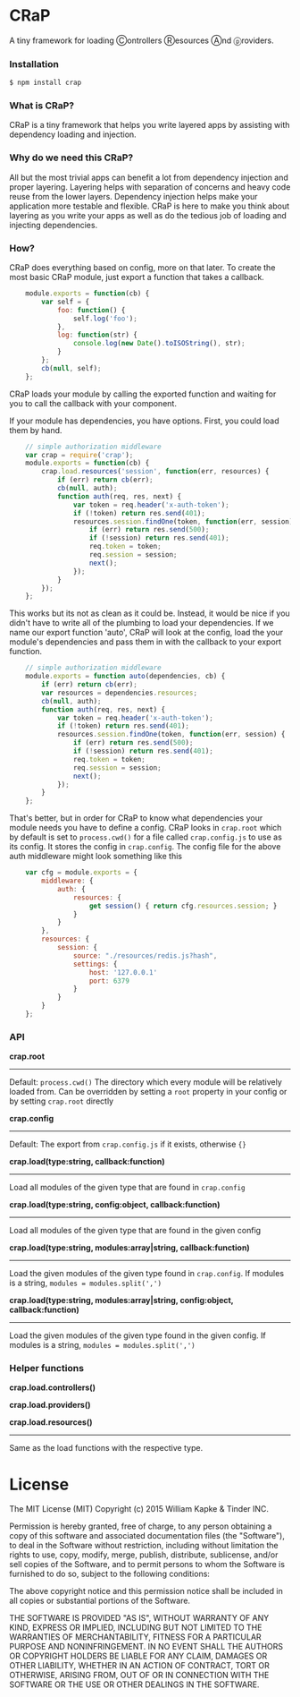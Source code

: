 # CRaP
A tiny framework for loading Ⓒontrollers Ⓡesources Ⓐnd ⓟroviders.

### Installation
```bash
$ npm install crap
```

### What is CRaP?
CRaP is a tiny framework that helps you write layered apps by assisting with dependency loading and injection.

### Why do we need this CRaP?
All but the most trivial apps can benefit a lot from dependency injection and proper layering. Layering helps with separation of concerns and heavy code reuse from the lower layers. Dependency injection helps make your application more testable and flexible. CRaP is here to make you think about layering as you write your apps as well as do the tedious job of loading and injecting dependencies.

### How?
CRaP does everything based on config, more on that later. To create the most basic CRaP module, just export a function that takes a callback. 
```javascript
    module.exports = function(cb) {
        var self = {
	        foo: function() {
		        self.log('foo');
	        },
	        log: function(str) {
		        console.log(new Date().toISOString(), str);
	        }
        };
        cb(null, self);
    };
```
CRaP loads your module by calling the exported function and waiting for you to call the callback with your component.

If your module has dependencies, you have options. First, you could load them by hand.
```javascript
    // simple authorization middleware
    var crap = require('crap');
    module.exports = function(cb) {
		crap.load.resources('session', function(err, resources) {
			if (err) return cb(err);
			cb(null, auth);
			function auth(req, res, next) {
				var token = req.header('x-auth-token');
				if (!token) return res.send(401);
				resources.session.findOne(token, function(err, session) {
					if (err) return res.send(500);
					if (!session) return res.send(401);
					req.token = token;
					req.session = session;
					next();
				});
			}
		});
    };
```
This works but its not as clean as it could be. Instead, it would be nice if you didn't have to write all of the plumbing to load your dependencies. If we name our export function 'auto',  CRaP will look at the config, load the your module's dependencies and pass them in with the callback to your export function.
```javascript
    // simple authorization middleware
    module.exports = function auto(dependencies, cb) {
		if (err) return cb(err);
		var resources = dependencies.resources;
		cb(null, auth);
		function auth(req, res, next) {
			var token = req.header('x-auth-token');
			if (!token) return res.send(401);
			resources.session.findOne(token, function(err, session) {
				if (err) return res.send(500);
				if (!session) return res.send(401);
				req.token = token;
				req.session = session;
				next();
			});
		}
    };
```
That's better, but in order for CRaP to know what dependencies your module needs you have to define a config. CRaP looks in `crap.root` which by default is set to `process.cwd()` for a file called `crap.config.js` to use as its config. It stores the config in `crap.config`.  The config file for the above auth middleware might look something like this
```javascript
	var cfg = module.exports = {
		middleware: {
			auth: {
				resources: {
			        get session() { return cfg.resources.session; }
				}
			}
		},
		resources: {
			session: {
				source: "./resources/redis.js?hash",
				settings: {
					host: '127.0.0.1'
					port: 6379
				}
			}
		}
	};
```

### API

**crap.root**
___
Default: `process.cwd()`
The directory which every module will be relatively loaded from.
Can be overridden by setting a `root` property in your config or by setting `crap.root` directly

**crap.config**
___
Default: The export from `crap.config.js` if it exists, otherwise `{}` 

**crap.load(type:string, callback:function)**
___
Load all modules of the given type that are found in `crap.config`

**crap.load(type:string, config:object, callback:function)**
___
Load all modules of the given type that are found in the given config

**crap.load(type:string, modules:array|string, callback:function)**
___
Load the given modules of the given type found in `crap.config`.
If modules is a string, `modules = modules.split(',')`

**crap.load(type:string, modules:array|string, config:object, callback:function)**
___
Load the given modules of the given type found in the given config.
If modules is a string, `modules = modules.split(',')`

### Helper functions

**crap.load.controllers()**

**crap.load.providers()**

**crap.load.resources()**
___
Same as the load functions with the respective type.

License
===

The MIT License (MIT) Copyright (c) 2015 William Kapke & Tinder INC.

Permission is hereby granted, free of charge, to any person obtaining a copy of this software and associated documentation files (the "Software"), to deal in the Software without restriction, including without limitation the rights to use, copy, modify, merge, publish, distribute, sublicense, and/or sell copies of the Software, and to permit persons to whom the Software is furnished to do so, subject to the following conditions:

The above copyright notice and this permission notice shall be included in all copies or substantial portions of the Software.

THE SOFTWARE IS PROVIDED "AS IS", WITHOUT WARRANTY OF ANY KIND, EXPRESS OR IMPLIED, INCLUDING BUT NOT LIMITED TO THE WARRANTIES OF MERCHANTABILITY, FITNESS FOR A PARTICULAR PURPOSE AND NONINFRINGEMENT. IN NO EVENT SHALL THE AUTHORS OR COPYRIGHT HOLDERS BE LIABLE FOR ANY CLAIM, DAMAGES OR OTHER LIABILITY, WHETHER IN AN ACTION OF CONTRACT, TORT OR OTHERWISE, ARISING FROM, OUT OF OR IN CONNECTION WITH THE SOFTWARE OR THE USE OR OTHER DEALINGS IN THE SOFTWARE.
